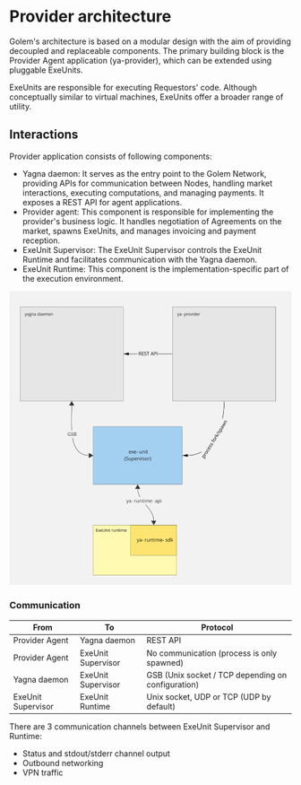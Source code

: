 # Provider architecture

Golem's architecture is based on a modular design with the aim of providing decoupled and
replaceable components. The primary building block is the Provider Agent application (ya-provider),
which can be extended using pluggable ExeUnits.

ExeUnits are responsible for executing Requestors' code. Although conceptually similar to
virtual machines, ExeUnits offer a broader range of utility.

## Interactions

Provider application consists of following components:

- Yagna daemon: It serves as the entry point to the Golem Network, providing APIs for communication
  between Nodes, handling market interactions, executing computations, and managing payments.
  It exposes a REST API for agent applications.
- Provider agent: This component is responsible for implementing the provider's business logic.
  It handles negotiation of Agreements on the market, spawns ExeUnits, and manages invoicing
  and payment reception.
- ExeUnit Supervisor: The ExeUnit Supervisor controls the ExeUnit Runtime and facilitates
  communication with the Yagna daemon.
- ExeUnit Runtime: This component is the implementation-specific part of the execution environment.

![Provider agent ExeUnits interaction](./provider-exe-unit-architecture.svg)
<!-- Image source (private): https://miro.com/app/board/o9J_lFQXrEc=/ -->

### Communication

| From               | To                 | Protocol                                           |
| ------------------ | ------------------ |----------------------------------------------------|
| Provider Agent     | Yagna daemon       | REST API                                           |
| Provider Agent     | ExeUnit Supervisor | No communication (process is only spawned)         |
| Yagna daemon       | ExeUnit Supervisor | GSB (Unix socket / TCP depending on configuration) |
| ExeUnit Supervisor | ExeUnit Runtime    | Unix socket, UDP or TCP (UDP by default)           |


There are 3 communication channels between ExeUnit Supervisor and Runtime:
- Status and stdout/stderr channel output
- Outbound networking
- VPN traffic
